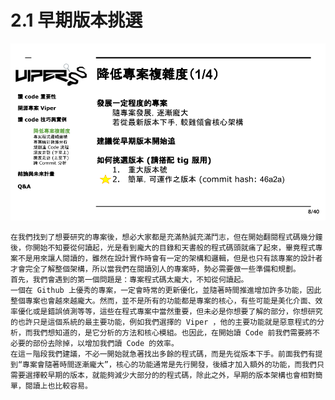 # 2.1 早期版本挑選

![](../.gitbook/assets/coscup-versionpython-kai-yuan-ruan-ti-kao-gu-7.png)

    在我們找到了想要研究的專案後，想必大家都是充滿熱誠充滿鬥志，但在開始翻閱程式碼幾分鐘後，你開始不知要從何讀起，光是看到龐大的目錄和天書般的程式碼頭就痛了起來，畢竟程式專案不是用來讓人閱讀的，雖然在設計實作時會有一定的架構和邏輯，但是也只有該專案的設計者才會完全了解整個架構，所以當我們在閱讀別人的專案時，勢必需要做一些準備和規劃。
    首先，我們會遇到的第一個問題是：專案程式碼太龐大，不知從何讀起。
    一個在 Github 上優秀的專案，一定會時常的更新優化，並隨著時間推進增加許多功能，因此整個專案也會越來越龐大。然而，並不是所有的功能都是專案的核心，有些可能是美化介面、效率優化或是錯誤偵測等等，這些在程式專案中當然重要，但未必是你想要了解的部分，你想研究的也許只是這個系統的最主要功能，例如我們選擇的 Viper ，他的主要功能就是惡意程式的分析，而我們想知道的，是它分析的方法和核心模組。也因此，在開始讀 Code 前我們需要將不必要的部份去除掉，以增加我們讀 Code 的效率。
    在這ㄧ階段我們建議，不必一開始就急著找出多餘的程式碼，而是先從版本下手。前面我們有提到“專案會隨著時間逐漸龐大”，核心的功能通常是先行開發，後續才加入額外的功能，而我們只需要選擇較早期的版本，就能夠減少大部分的的程式碼，除此之外，早期的版本架構也會相對簡單，閱讀上也比較容易。
